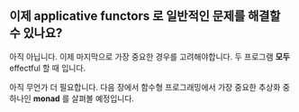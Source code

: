 ## 이제 applicative functors 로 일반적인 문제를 해결할 수 있나요?

아직 아닙니다. 이제 마지막으로 가장 중요한 경우를 고려해야합니다. 두 프로그램 **모두** effectful 할 때 입니다.

아직 무언가 더 필요합니다. 다음 장에서 함수형 프로그래밍에서 가장 중요한 추상화 중 하나인 **monad** 를 살펴볼 예정입니다.

